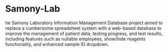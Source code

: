 # Samony-Lab
he Samony Laboratory Information Management Database project aimed to replace a cumbersome spreadsheet system with a web-based database to improve the management of patient data, testing progress, and test results, including features such as nullable employees, show/hide reagents functionality, and enhanced sample ID dropdown.
